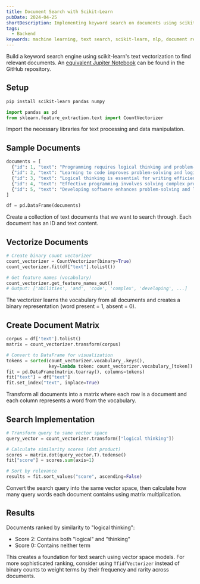 ```yaml
---
title: Document Search with Scikit-Learn
pubDate: 2024-04-25
shortDescription: Implementing keyword search on documents using scikit-learn's binary CountVectorizer for text analysis
tags:
  - Backend
keywords: machine learning, text search, scikit-learn, nlp, document retrieval, vector search
---
```


Build a keyword search engine using scikit-learn's text vectorization to find relevant documents.
An [equivalent Jupiter Notebook](https://github.com/ViggieM/minimalistdjango/blob/main/TIL/2024-04-25-search-documents-with-scikit-learn.ipynb) can be found in the GitHub repository.

## Setup

```bash
pip install scikit-learn pandas numpy
```

```python
import pandas as pd
from sklearn.feature_extraction.text import CountVectorizer
```

Import the necessary libraries for text processing and data manipulation.

## Sample Documents

```python
documents = [
  {"id": 1, "text": "Programming requires logical thinking and problem-solving skills."},
  {"id": 2, "text": "Learning to code improves problem-solving and logical thinking abilities."},
  {"id": 3, "text": "Logical thinking is essential for writing efficient code."},
  {"id": 4, "text": "Effective programming involves solving complex problems logically."},
  {"id": 5, "text": "Developing software enhances problem-solving and logical thinking."}
]

df = pd.DataFrame(documents)
```

Create a collection of text documents that we want to search through. Each document has an ID and text content.

## Vectorize Documents

```python
# Create binary count vectorizer
count_vectorizer = CountVectorizer(binary=True)
count_vectorizer.fit(df["text"].tolist())

# Get feature names (vocabulary)
count_vectorizer.get_feature_names_out()
# Output: ['abilities', 'and', 'code', 'complex', 'developing', ...]
```

The vectorizer learns the vocabulary from all documents and creates a binary representation (word present = 1, absent = 0).

## Create Document Matrix

```python
corpus = df['text'].tolist()
matrix = count_vectorizer.transform(corpus)

# Convert to DataFrame for visualization
tokens = sorted(count_vectorizer.vocabulary_.keys(),
                key=lambda token: count_vectorizer.vocabulary_[token])
fit = pd.DataFrame(matrix.toarray(), columns=tokens)
fit["text"] = df["text"]
fit.set_index("text", inplace=True)
```

Transform all documents into a matrix where each row is a document and each column represents a word from the vocabulary.

## Search Implementation

```python
# Transform query to same vector space
query_vector = count_vectorizer.transform(["logical thinking"])

# Calculate similarity scores (dot product)
scores = matrix.dot(query_vector.T).todense()
fit["score"] = scores.sum(axis=1)

# Sort by relevance
results = fit.sort_values("score", ascending=False)
```

Convert the search query into the same vector space, then calculate how many query words each document contains using matrix multiplication.

## Results

Documents ranked by similarity to "logical thinking":
- Score 2: Contains both "logical" and "thinking"
- Score 0: Contains neither term

This creates a foundation for text search using vector space models.
For more sophisticated ranking, consider using `TfidfVectorizer` instead of binary counts to weight terms by their frequency and rarity across documents.
